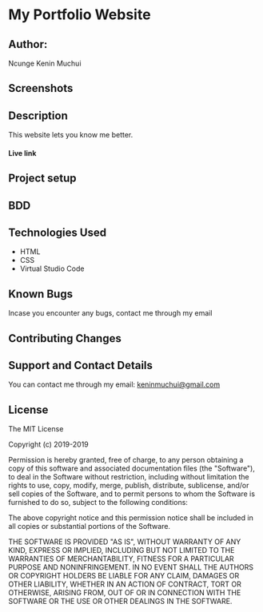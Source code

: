 # My Portfolio Website

## Author:
Ncunge Kenin Muchui

## Screenshots

## Description
This website lets you know me better.

#### Live link

## Project setup

## BDD

## Technologies Used
- HTML
- CSS
- Virtual Studio Code

## Known Bugs
Incase you encounter any bugs, contact me through my email <link rel="stylesheet" href="keninmuchui@gmail.com" />

## Contributing Changes

## Support and Contact Details
You can contact me through my email: keninmuchui@gmail.com
## License
The MIT License

Copyright (c) 2019-2019 

Permission is hereby granted, free of charge, to any person obtaining a copy
of this software and associated documentation files (the "Software"), to deal
in the Software without restriction, including without limitation the rights
to use, copy, modify, merge, publish, distribute, sublicense, and/or sell
copies of the Software, and to permit persons to whom the Software is
furnished to do so, subject to the following conditions:

The above copyright notice and this permission notice shall be included in
all copies or substantial portions of the Software.

THE SOFTWARE IS PROVIDED "AS IS", WITHOUT WARRANTY OF ANY KIND, EXPRESS OR
IMPLIED, INCLUDING BUT NOT LIMITED TO THE WARRANTIES OF MERCHANTABILITY,
FITNESS FOR A PARTICULAR PURPOSE AND NONINFRINGEMENT. IN NO EVENT SHALL THE
AUTHORS OR COPYRIGHT HOLDERS BE LIABLE FOR ANY CLAIM, DAMAGES OR OTHER
LIABILITY, WHETHER IN AN ACTION OF CONTRACT, TORT OR OTHERWISE, ARISING FROM,
OUT OF OR IN CONNECTION WITH THE SOFTWARE OR THE USE OR OTHER DEALINGS IN
THE SOFTWARE.